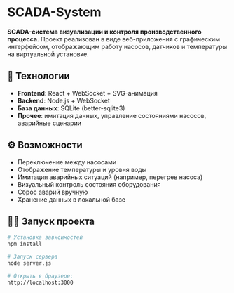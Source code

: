# SCADA-System

**SCADA-система визуализации и контроля производственного процесса**. Проект реализован в виде веб-приложения с графическим интерфейсом, отображающим работу насосов, датчиков и температуры на виртуальной установке.

## 🚀 Технологии

- **Frontend**: React + WebSocket + SVG-анимация
- **Backend**: Node.js + WebSocket
- **База данных**: SQLite (better-sqlite3)
- **Прочее**: имитация данных, управление состояниями насосов, аварийные сценарии

## ⚙️ Возможности

- Переключение между насосами
- Отображение температуры и уровня воды
- Имитация аварийных ситуаций (например, перегрев насоса)
- Визуальный контроль состояния оборудования
- Сброс аварий вручную
- Хранение данных в локальной базе

## 🧑‍💻 Запуск проекта

```bash
# Установка зависимостей
npm install

# Запуск сервера
node server.js

# Открыть в браузере:
http://localhost:3000
